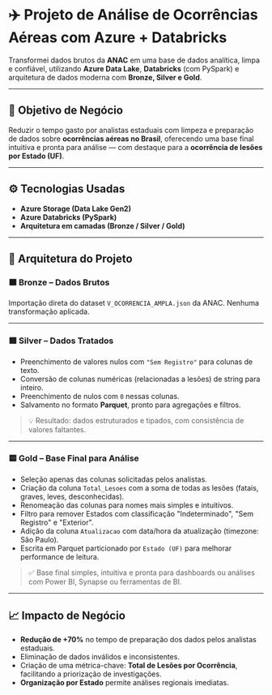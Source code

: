 # ✈️ Projeto de Análise de Ocorrências Aéreas com Azure + Databricks

Transformei dados brutos da **ANAC** em uma base de dados analítica, limpa e confiável, utilizando **Azure Data Lake**, **Databricks** (com PySpark) e arquitetura de dados moderna com **Bronze, Silver e Gold**.

---

## 💼 Objetivo de Negócio

Reduzir o tempo gasto por analistas estaduais com limpeza e preparação de dados sobre **ocorrências aéreas no Brasil**, oferecendo uma base final intuitiva e pronta para análise — com destaque para a **ocorrência de lesões por Estado (UF)**.

---

## ⚙️ Tecnologias Usadas

- **Azure Storage (Data Lake Gen2)**
- **Azure Databricks (PySpark)**
- **Arquitetura em camadas (Bronze / Silver / Gold)**

---

## 🧱 Arquitetura do Projeto

### 🟫 Bronze – Dados Brutos
Importação direta do dataset `V_OCORRENCIA_AMPLA.json` da ANAC. Nenhuma transformação aplicada.

---

### 🟪 Silver – Dados Tratados
- Preenchimento de valores nulos com `"Sem Registro"` para colunas de texto.
- Conversão de colunas numéricas (relacionadas a lesões) de string para inteiro.
- Preenchimento de nulos com `0` nessas colunas.
- Salvamento no formato **Parquet**, pronto para agregações e filtros.

> 💡 Resultado: dados estruturados e tipados, com consistência de valores faltantes.

---

### 🟨 Gold – Base Final para Análise
- Seleção apenas das colunas solicitadas pelos analistas.
- Criação da coluna `Total_Lesoes` com a soma de todas as lesões (fatais, graves, leves, desconhecidas).
- Renomeação das colunas para nomes mais simples e intuitivos.
- Filtro para remover Estados com classificação "Indeterminado", "Sem Registro" e "Exterior".
- Adição da coluna `Atualizacao` com data/hora da atualização (timezone: São Paulo).
- Escrita em Parquet particionado por `Estado (UF)` para melhorar performance de leitura.

> ✅ Base final simples, intuitiva e pronta para dashboards ou análises com Power BI, Synapse ou ferramentas de BI.

---

## 📈 Impacto de Negócio

- **Redução de +70%** no tempo de preparação dos dados pelos analistas estaduais.
- Eliminação de dados inválidos e inconsistentes.
- Criação de uma métrica-chave: **Total de Lesões por Ocorrência**, facilitando a priorização de investigações.
- **Organização por Estado** permite análises regionais imediatas.





